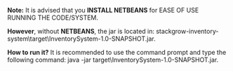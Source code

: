 **Note:** It is advised that you **INSTALL NETBEANS** for EASE OF USE RUNNING THE CODE/SYSTEM. 

**However**, without **NETBEANS**, the jar is located in: stackgrow-inventory-system\target\InventorySystem-1.0-SNAPSHOT.jar.

**How to run it?** It is recommended to use the command prompt and type the following command: java -jar target\InventorySystem-1.0-SNAPSHOT.jar.
